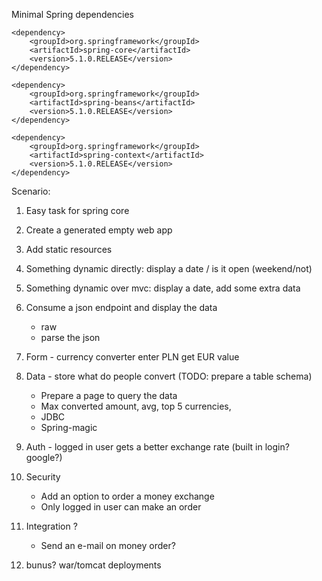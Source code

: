 Minimal Spring dependencies

```
<dependency>
    <groupId>org.springframework</groupId>
    <artifactId>spring-core</artifactId>
    <version>5.1.0.RELEASE</version>
</dependency>

<dependency>
    <groupId>org.springframework</groupId>
    <artifactId>spring-beans</artifactId>
    <version>5.1.0.RELEASE</version>
</dependency>

<dependency>
    <groupId>org.springframework</groupId>
    <artifactId>spring-context</artifactId>
    <version>5.1.0.RELEASE</version>
</dependency>
```

Scenario:

1. Easy task for spring core
2. Create a generated empty web app
3. Add static resources
4. Something dynamic directly: display a date / is it open (weekend/not)
5. Something dynamic over mvc: display a date, add some extra data
6. Consume a json endpoint and display the data 
     * raw
     * parse the json
7. Form - currency converter enter PLN get EUR value
8. Data - store what do people convert (TODO: prepare a table schema)
     * Prepare a page to query the data
     * Max converted amount, avg, top 5 currencies,
     * JDBC
     * Spring-magic
9. Auth - logged in user gets a better exchange rate (built in login? google?)
10. Security 
     * Add an option to order a money exchange
     * Only logged in user can make an order

19. Integration ?
     * Send an e-mail on money order?
20. bunus? war/tomcat deployments